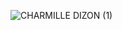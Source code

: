 ![CHARMILLE DIZON (1)](https://user-images.githubusercontent.com/59971454/157551509-7165b83a-e508-4050-a62e-8ad1de3b8e53.png)
